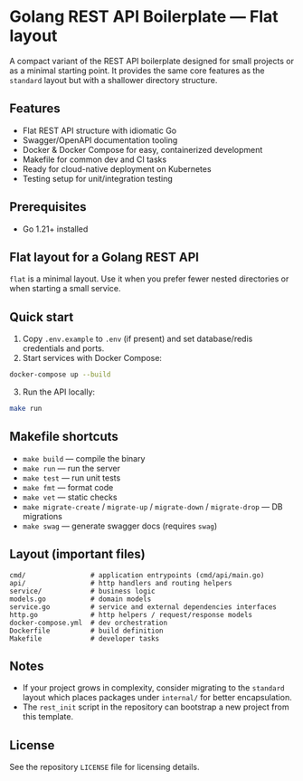 # Golang REST API Boilerplate — Flat layout

A compact variant of the REST API boilerplate designed for small projects or as a minimal starting point.
It provides the same core features as the `standard` layout but with a shallower directory structure.

## Features

- Flat REST API structure with idiomatic Go
- Swagger/OpenAPI documentation tooling
- Docker & Docker Compose for easy, containerized development
- Makefile for common dev and CI tasks
- Ready for cloud-native deployment on Kubernetes
- Testing setup for unit/integration testing

## Prerequisites

- Go 1.21+ installed

## Flat layout for a Golang REST API

`flat` is a minimal layout. Use it when you prefer fewer nested directories or when starting a small service.

## Quick start

1. Copy `.env.example` to `.env` (if present) and set database/redis credentials and ports.
2. Start services with Docker Compose:

```bash
docker-compose up --build
```

3. Run the API locally:

```bash
make run
```

## Makefile shortcuts

- `make build` — compile the binary
- `make run` — run the server
- `make test` — run unit tests
- `make fmt` — format code
- `make vet` — static checks
- `make migrate-create` / `migrate-up` / `migrate-down` / `migrate-drop` — DB migrations
- `make swag` — generate swagger docs (requires `swag`)

## Layout (important files)

```
cmd/                # application entrypoints (cmd/api/main.go)
api/                # http handlers and routing helpers
service/            # business logic
models.go           # domain models
service.go          # service and external dependencies interfaces
http.go             # http helpers / request/response models
docker-compose.yml  # dev orchestration
Dockerfile          # build definition
Makefile            # developer tasks
```

## Notes

- If your project grows in complexity, consider migrating to the `standard` layout which places packages
  under `internal/` for better encapsulation.
- The `rest_init` script in the repository can bootstrap a new project from this template.

## License

See the repository `LICENSE` file for licensing details.
